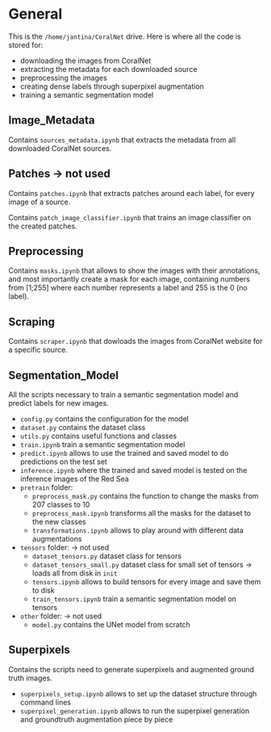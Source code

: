 # General

This is the `/home/jantina/CoralNet` drive. Here is where all the code is stored for:

- downloading the images from CoralNet
- extracting the metadata for each downloaded source
- preprocessing the images
- creating dense labels through superpixel augmentation
- training a semantic segmentation model


## Image_Metadata

Contains `sources_metadata.ipynb` that extracts the metadata from all downloaded CoralNet sources.


## Patches -> not used

Contains `patches.ipynb` that extracts patches around each label, for every image of a source.

Contains `patch_image_classifier.ipynb` that trains an image classifier on the created patches.


## Preprocessing

Contains `masks.ipynb` that allows to show the images with their annotations, and most importantly create
a mask for each image, containing numbers from [1;255] where each number represents a label and 255 is the 0 (no label).


## Scraping

Contains `scraper.ipynb` that dowloads the images from CoralNet website for a specific source.


## Segmentation_Model

All the scripts necessary to train a semantic segmentation model and predict labels for new images.

- `config.py` contains the configuration for the model
- `dataset.py` contains the dataset class
- `utils.py` contains useful functions and classes
- `train.ipynb` train a semantic segmentation model
- `predict.ipynb` allows to use the trained and saved model to do predictions on the test set
- `inference.ipynb` where the trained and saved model is tested on the inference images of the Red Sea
- `pretrain` folder:
    - `preprocess_mask.py` contains the function to change the masks from 207 classes to 10
    - `preprocess_mask.ipynb` transforms all the masks for the dataset to the new classes
    - `transformations.ipynb` allows to play around with different data augmentations
- `tensors` folder: -> not used
    - `dataset_tensors.py` dataset class for tensors
    - `dataset_tensors_small.py` dataset class for small set of tensors -> loads all from disk in `init`
    - `tensors.ipynb` allows to build tensors for every image and save them to disk 
    - `train_tensors.ipynb` train a semantic segmentation model on tensors
- `other` folder: -> not used
    - `model.py` contains the UNet model from scratch


## Superpixels

Contains the scripts need to generate superpixels and augmented ground truth images.

- `superpixels_setup.ipynb` allows to set up the dataset structure through command lines
- `superpixel_generation.ipynb` allows to run the superpixel generation and groundtruth augmentation piece by piece

